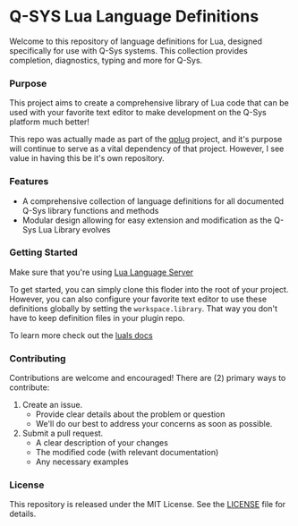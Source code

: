 # Q-SYS Lua Language Definitions

Welcome to this repository of language definitions for Lua, designed specifically for use with Q-Sys systems. This collection provides completion, diagnostics, typing and more for Q-Sys.

### Purpose
This project aims to create a comprehensive library of Lua code that can be used with your favorite text editor to make development on the Q-Sys platform much better!

This repo was actually made as part of the [qplug](https://github.com/kcx1/qplug) project, and it's purpose will continue to serve as a vital dependency of that project. However, I see value in having this be it's own repository.

### Features
- A comprehensive collection of language definitions for all documented Q-Sys library functions and methods
- Modular design allowing for easy extension and modification as the Q-Sys Lua Library evolves

### Getting Started
Make sure that you're using [Lua Language Server](https://luals.github.io/)

To get started, you can simply clone this floder into the root of your project. However, you can also configure your favorite text editor to use these definitions globally by setting the `workspace.library`. That way you don't have to keep definition files in your plugin repo.

To learn more check out the [luals docs](https://luals.github.io/wiki/configuration/)

### Contributing
Contributions are welcome and encouraged! There are (2) primary ways to contribute:

1. Create an issue.
    - Provide clear details about the problem or question
    - We'll do our best to address your concerns as soon as possible.
2. Submit a pull request.
    - A clear description of your changes
    - The modified code (with relevant documentation)
    - Any necessary examples

### License
This repository is released under the MIT License. See the [LICENSE](LICENSE) file for details.
